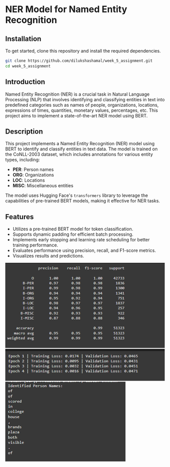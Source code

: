 # NER Model for Named Entity Recognition

## Installation

To get started, clone this repository and install the required dependencies.

```bash
git clone https://github.com/dilukshashamal/week_5_assignment.git
cd week_5_assignment
```
## Introduction

Named Entity Recognition (NER) is a crucial task in Natural Language Processing (NLP) that involves identifying and classifying entities in text into predefined categories such as names of people, organizations, locations, expressions of times, quantities, monetary values, percentages, etc. This project aims to implement a state-of-the-art NER model using BERT.

## Description

This project implements a Named Entity Recognition (NER) model using BERT to identify and classify entities in text data. The model is trained on the CoNLL-2003 dataset, which includes annotations for various entity types, including:

- **PER**: Person names
- **ORG**: Organizations
- **LOC**: Locations
- **MISC**: Miscellaneous entities

The model uses Hugging Face's `transformers` library to leverage the capabilities of pre-trained BERT models, making it effective for NER tasks.

## Features

- Utilizes a pre-trained BERT model for token classification.
- Supports dynamic padding for efficient batch processing.
- Implements early stopping and learning rate scheduling for better training performance.
- Evaluates performance using precision, recall, and F1-score metrics.
- Visualizes results and predictions.

![Evaluate](image/evaluate.png) 
![Learning](image/learningrate.png) </br>
![Test](image/test.png) 
